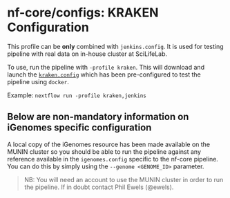 # nf-core/configs: KRAKEN Configuration

This profile can be **only** combined with `jenkins.config`. It is used for testing pipeline with real data on in-house cluster at SciLifeLab.

To use, run the pipeline with `-profile kraken`. This will download and launch the [`kraken.config`](../conf/kraken.config) which has been pre-configured to test the pipeline using `docker`.

Example: `nextflow run -profile kraken,jenkins`

## Below are non-mandatory information on iGenomes specific configuration

A local copy of the iGenomes resource has been made available on the MUNIN cluster so you should be able to run the pipeline against any reference available in the `igenomes.config` specific to the nf-core pipeline.
You can do this by simply using the `--genome <GENOME_ID>` parameter.

>NB: You will need an account to use the MUNIN cluster in order to run the pipeline. If in doubt contact Phil Ewels (@ewels).
